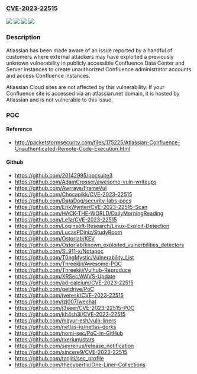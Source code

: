 ### [CVE-2023-22515](https://cve.mitre.org/cgi-bin/cvename.cgi?name=CVE-2023-22515)
![](https://img.shields.io/static/v1?label=Product&message=Confluence%20Data%20Center&color=blue)
![](https://img.shields.io/static/v1?label=Product&message=Confluence%20Server&color=blue)
![](https://img.shields.io/static/v1?label=Version&message=n%2Fa&color=blue)
![](https://img.shields.io/static/v1?label=Vulnerability&message=BASM%20(Broken%20Authentication%20%26%20Session%20Management)&color=brighgreen)

### Description

Atlassian has been made aware of an issue reported by a handful of customers where external attackers may have exploited a previously unknown vulnerability in publicly accessible Confluence Data Center and Server instances to create unauthorized Confluence administrator accounts and access Confluence instances. Atlassian Cloud sites are not affected by this vulnerability. If your Confluence site is accessed via an atlassian.net domain, it is hosted by Atlassian and is not vulnerable to this issue. 

### POC

#### Reference
- http://packetstormsecurity.com/files/175225/Atlassian-Confluence-Unauthenticated-Remote-Code-Execution.html

#### Github
- https://github.com/20142995/pocsuite3
- https://github.com/AdamCrosser/awesome-vuln-writeups
- https://github.com/Awrrays/FrameVul
- https://github.com/Chocapikk/CVE-2023-22515
- https://github.com/DataDog/security-labs-pocs
- https://github.com/ErikWynter/CVE-2023-22515-Scan
- https://github.com/HACK-THE-WORLD/DailyMorningReading
- https://github.com/Le1a/CVE-2023-22515
- https://github.com/Loginsoft-Research/Linux-Exploit-Detection
- https://github.com/LucasPDiniz/StudyRoom
- https://github.com/Ostorlab/KEV
- https://github.com/Ostorlab/known_exploited_vulnerbilities_detectors
- https://github.com/SL911-x/Notapoc
- https://github.com/T0ngMystic/Vulnerability_List
- https://github.com/Threekiii/Awesome-POC
- https://github.com/Threekiii/Vulhub-Reproduce
- https://github.com/XRSec/AWVS-Update
- https://github.com/ad-calcium/CVE-2023-22515
- https://github.com/getdrive/PoC
- https://github.com/iveresk/CVE-2023-22515
- https://github.com/izj007/wechat
- https://github.com/j3seer/CVE-2023-22515-POC
- https://github.com/kh4sh3i/CVE-2023-22515
- https://github.com/mayur-esh/vuln-liners
- https://github.com/netlas-io/netlas-dorks
- https://github.com/nomi-sec/PoC-in-GitHub
- https://github.com/rxerium/stars
- https://github.com/seyrenus/release_notification
- https://github.com/sincere9/CVE-2023-22515
- https://github.com/tanjiti/sec_profile
- https://github.com/thecybertix/One-Liner-Collections

